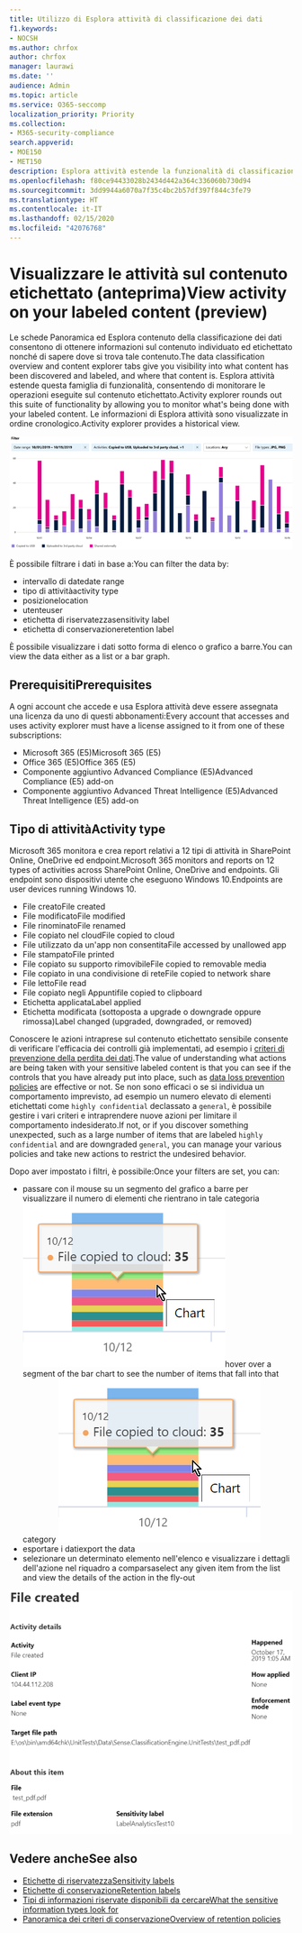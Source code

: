 ```yaml
---
title: Utilizzo di Esplora attività di classificazione dei dati
f1.keywords:
- NOCSH
ms.author: chrfox
author: chrfox
manager: laurawi
ms.date: ''
audience: Admin
ms.topic: article
ms.service: O365-seccomp
localization_priority: Priority
ms.collection:
- M365-security-compliance
search.appverid:
- MOE150
- MET150
description: Esplora attività estende la funzionalità di classificazione dei dati consentendo di visualizzare e filtrare le azioni intraprese dagli utenti sul contenuto etichettato.
ms.openlocfilehash: f80ce94433028b2434d442a364c336060b730d94
ms.sourcegitcommit: 3dd9944a6070a7f35c4bc2b57df397f844c3fe79
ms.translationtype: HT
ms.contentlocale: it-IT
ms.lasthandoff: 02/15/2020
ms.locfileid: "42076768"
---
```

# <a name="view-activity-on-your-labeled-content-preview"></a><span data-ttu-id="aa462-103">Visualizzare le attività sul contenuto etichettato (anteprima)</span><span class="sxs-lookup"><span data-stu-id="aa462-103">View activity on your labeled content (preview)</span></span>

<span data-ttu-id="aa462-104">Le schede Panoramica ed Esplora contenuto della classificazione dei dati consentono di ottenere informazioni sul contenuto individuato ed etichettato nonché di sapere dove si trova tale contenuto.</span><span class="sxs-lookup"><span data-stu-id="aa462-104">The data classification overview and content explorer tabs give you visibility into what content has been discovered and labeled, and where that content is.</span></span> <span data-ttu-id="aa462-105">Esplora attività estende questa famiglia di funzionalità, consentendo di monitorare le operazioni eseguite sul contenuto etichettato.</span><span class="sxs-lookup"><span data-stu-id="aa462-105">Activity explorer rounds out this suite of functionality by allowing you to monitor what's being done with your labeled content.</span></span> <span data-ttu-id="aa462-106">Le informazioni di Esplora attività sono visualizzate in ordine cronologico.</span><span class="sxs-lookup"><span data-stu-id="aa462-106">Activity explorer provides a historical view.</span></span>

![Segnaposto per screenshot della panoramica di Esplora attività](../media/data-classification-activity-explorer-1.png)

<span data-ttu-id="aa462-108">È possibile filtrare i dati in base a:</span><span class="sxs-lookup"><span data-stu-id="aa462-108">You can filter the data by:</span></span>

- <span data-ttu-id="aa462-109">intervallo di date</span><span class="sxs-lookup"><span data-stu-id="aa462-109">date range</span></span>
- <span data-ttu-id="aa462-110">tipo di attività</span><span class="sxs-lookup"><span data-stu-id="aa462-110">activity type</span></span>
- <span data-ttu-id="aa462-111">posizione</span><span class="sxs-lookup"><span data-stu-id="aa462-111">location</span></span>
- <span data-ttu-id="aa462-112">utente</span><span class="sxs-lookup"><span data-stu-id="aa462-112">user</span></span>
- <span data-ttu-id="aa462-113">etichetta di riservatezza</span><span class="sxs-lookup"><span data-stu-id="aa462-113">sensitivity label</span></span>
- <span data-ttu-id="aa462-114">etichetta di conservazione</span><span class="sxs-lookup"><span data-stu-id="aa462-114">retention label</span></span>


<span data-ttu-id="aa462-115">È possibile visualizzare i dati sotto forma di elenco o grafico a barre.</span><span class="sxs-lookup"><span data-stu-id="aa462-115">You can view the data either as a list or a bar graph.</span></span>

## <a name="prerequisites"></a><span data-ttu-id="aa462-116">Prerequisiti</span><span class="sxs-lookup"><span data-stu-id="aa462-116">Prerequisites</span></span>

<span data-ttu-id="aa462-117">A ogni account che accede e usa Esplora attività deve essere assegnata una licenza da uno di questi abbonamenti:</span><span class="sxs-lookup"><span data-stu-id="aa462-117">Every account that accesses and uses activity explorer must have a license assigned to it from one of these subscriptions:</span></span>

- <span data-ttu-id="aa462-118">Microsoft 365 (E5)</span><span class="sxs-lookup"><span data-stu-id="aa462-118">Microsoft 365 (E5)</span></span>
- <span data-ttu-id="aa462-119">Office 365 (E5)</span><span class="sxs-lookup"><span data-stu-id="aa462-119">Office 365 (E5)</span></span>
- <span data-ttu-id="aa462-120">Componente aggiuntivo Advanced Compliance (E5)</span><span class="sxs-lookup"><span data-stu-id="aa462-120">Advanced Compliance (E5) add-on</span></span>
- <span data-ttu-id="aa462-121">Componente aggiuntivo Advanced Threat Intelligence (E5)</span><span class="sxs-lookup"><span data-stu-id="aa462-121">Advanced Threat Intelligence (E5) add-on</span></span>

## <a name="activity-type"></a><span data-ttu-id="aa462-122">Tipo di attività</span><span class="sxs-lookup"><span data-stu-id="aa462-122">Activity type</span></span>

<span data-ttu-id="aa462-123">Microsoft 365 monitora e crea report relativi a 12 tipi di attività in SharePoint Online, OneDrive ed endpoint.</span><span class="sxs-lookup"><span data-stu-id="aa462-123">Microsoft 365 monitors and reports on 12 types of activities across SharePoint Online, OneDrive and endpoints.</span></span> <span data-ttu-id="aa462-124">Gli endpoint sono dispositivi utente che eseguono Windows 10.</span><span class="sxs-lookup"><span data-stu-id="aa462-124">Endpoints are user devices running Windows 10.</span></span>

- <span data-ttu-id="aa462-125">File creato</span><span class="sxs-lookup"><span data-stu-id="aa462-125">File created</span></span>
- <span data-ttu-id="aa462-126">File modificato</span><span class="sxs-lookup"><span data-stu-id="aa462-126">File modified</span></span>
- <span data-ttu-id="aa462-127">File rinominato</span><span class="sxs-lookup"><span data-stu-id="aa462-127">File renamed</span></span>
- <span data-ttu-id="aa462-128">File copiato nel cloud</span><span class="sxs-lookup"><span data-stu-id="aa462-128">File copied to cloud</span></span>
- <span data-ttu-id="aa462-129">File utilizzato da un'app non consentita</span><span class="sxs-lookup"><span data-stu-id="aa462-129">File accessed by unallowed app</span></span>
- <span data-ttu-id="aa462-130">File stampato</span><span class="sxs-lookup"><span data-stu-id="aa462-130">File printed</span></span>
- <span data-ttu-id="aa462-131">File copiato su supporto rimovibile</span><span class="sxs-lookup"><span data-stu-id="aa462-131">File copied to removable media</span></span>
- <span data-ttu-id="aa462-132">File copiato in una condivisione di rete</span><span class="sxs-lookup"><span data-stu-id="aa462-132">File copied to network share</span></span>
- <span data-ttu-id="aa462-133">File letto</span><span class="sxs-lookup"><span data-stu-id="aa462-133">File read</span></span>
- <span data-ttu-id="aa462-134">File copiato negli Appunti</span><span class="sxs-lookup"><span data-stu-id="aa462-134">file copied to clipboard</span></span>
- <span data-ttu-id="aa462-135">Etichetta applicata</span><span class="sxs-lookup"><span data-stu-id="aa462-135">Label applied</span></span>
- <span data-ttu-id="aa462-136">Etichetta modificata (sottoposta a upgrade o downgrade oppure rimossa)</span><span class="sxs-lookup"><span data-stu-id="aa462-136">Label changed (upgraded, downgraded, or removed)</span></span>

<span data-ttu-id="aa462-137">Conoscere le azioni intraprese sul contenuto etichettato sensibile consente di verificare l'efficacia dei controlli già implementati, ad esempio i [criteri di prevenzione della perdita dei dati](data-loss-prevention-policies.md).</span><span class="sxs-lookup"><span data-stu-id="aa462-137">The value of understanding what actions are being taken with your sensitive labeled content is that you can see if the controls that you have already put into place, such as [data loss prevention policies](data-loss-prevention-policies.md) are effective or not.</span></span> <span data-ttu-id="aa462-138">Se non sono efficaci o se si individua un comportamento imprevisto, ad esempio un numero elevato di elementi etichettati come `highly confidential` declassato a `general`, è possibile gestire i vari criteri e intraprendere nuove azioni per limitare il comportamento indesiderato.</span><span class="sxs-lookup"><span data-stu-id="aa462-138">If not, or if you discover something unexpected, such as a large number of items that are labeled `highly confidential` and are downgraded `general`, you can manage your various policies and take new actions to restrict the undesired behavior.</span></span>

<span data-ttu-id="aa462-139">Dopo aver impostato i filtri, è possibile:</span><span class="sxs-lookup"><span data-stu-id="aa462-139">Once your filters are set, you can:</span></span>

- <span data-ttu-id="aa462-140">passare con il mouse su un segmento del grafico a barre per visualizzare il numero di elementi che rientrano in tale categoria ![Esplora attività al passaggio del mouse](../media/data-classification-activity-explorer-hover-over-2.png)</span><span class="sxs-lookup"><span data-stu-id="aa462-140">hover over a segment of the bar chart to see the number of items that fall into that category ![activity explorer hover over](../media/data-classification-activity-explorer-hover-over-2.png)</span></span>
- <span data-ttu-id="aa462-141">esportare i dati</span><span class="sxs-lookup"><span data-stu-id="aa462-141">export the data</span></span>
- <span data-ttu-id="aa462-142">selezionare un determinato elemento nell'elenco e visualizzare i dettagli dell'azione nel riquadro a comparsa</span><span class="sxs-lookup"><span data-stu-id="aa462-142">select any given item from the list and view the details of the action in the fly-out</span></span>

![Riquadro a comparsa dei dettagli di Esplora attività](../media/data-classification-activity-explorer-fly-out-3.png)

## <a name="see-also"></a><span data-ttu-id="aa462-144">Vedere anche</span><span class="sxs-lookup"><span data-stu-id="aa462-144">See also</span></span>
- [<span data-ttu-id="aa462-145">Etichette di riservatezza</span><span class="sxs-lookup"><span data-stu-id="aa462-145">Sensitivity labels</span></span>](sensitivity-labels.md)
- [<span data-ttu-id="aa462-146">Etichette di conservazione</span><span class="sxs-lookup"><span data-stu-id="aa462-146">Retention labels</span></span>](labels.md)
- [<span data-ttu-id="aa462-147">Tipi di informazioni riservate disponibili da cercare</span><span class="sxs-lookup"><span data-stu-id="aa462-147">What the sensitive information types look for</span></span>](what-the-sensitive-information-types-look-for.md)
- [<span data-ttu-id="aa462-148">Panoramica dei criteri di conservazione</span><span class="sxs-lookup"><span data-stu-id="aa462-148">Overview of retention policies</span></span>](retention-policies.md)

